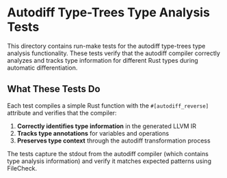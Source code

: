 # Autodiff Type-Trees Type Analysis Tests

This directory contains run-make tests for the autodiff type-trees type analysis functionality. These tests verify that the autodiff compiler correctly analyzes and tracks type information for different Rust types during automatic differentiation.

## What These Tests Do

Each test compiles a simple Rust function with the `#[autodiff_reverse]` attribute and verifies that the compiler:

1. **Correctly identifies type information** in the generated LLVM IR
2. **Tracks type annotations** for variables and operations
3. **Preserves type context** through the autodiff transformation process

The tests capture the stdout from the autodiff compiler (which contains type analysis information) and verify it matches expected patterns using FileCheck.
